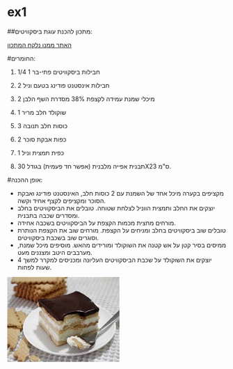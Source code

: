# ex1

##מתכון להכנת עוגת ביסקוויטים:

[האתר ממנו נלקח המתכון](http://www.chef-lavan.co.il/item/136)

#החומרים:

1. 1/4 1 חבילות ביסקוויטים פתי-בר
 
2. 2 חבילות אינסטנט פודינג בטעם וניל
 
3. 2 מיכלי שמנת עמידה לקצפת 38% מסדרת השף הלבן
 
4. 1 שוקולד חלב מריר
 
5. 3 כוסות חלב תנובה
 
6. 2 כפות אבקת סוכר
 
7. 1 כפית תמצית וניל
 
8. תבנית אפייה מלבנית (אפשר חד פעמית) בגודל 30X23 ס"מ.

#אופן ההכנה:

- מקציפים בקערה מיכל אחד של השמנת עם 2 כוסות חלב, האינסטנט 
פודינג ואבקת הסוכר ומקציפים לקצף אחיד וקשה. 
- יוצקים את החלב ותמצית הווניל לצלחת שטוחה. טובלים את 
הביסקוויטים בחלב ומסדרים שכבה בתבנית. 
- מורחים מחצית מכמות הקצפת על הביסקוויטים בשכבה אחידה. 
- טובלים שוב ביסקוויטים בחלב ומניחים על הקצפת. מורחים שוב את 
הקצפת הנותרת וסוגרים שוב בשכבת ביסקוויטים. 
- ממיסים בסיר קטן על אש קטנה את השוקולד ומורידים מהאש. 
מוסיפים מיכל שמנת, מערבבים היטב ומצננים מעט. 
- יוצקים את השוקולד על שכבת הביסקוויטים העליונה ומכניסים למקרר למשך 4 שעות לפחות. 

![alt tag](/pic/cake.jpg)

 
